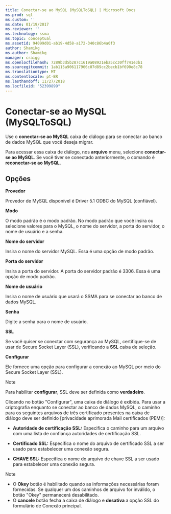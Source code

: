 ```yaml
---
title: Conectar-se ao MySQL (MySQLToSQL) | Microsoft Docs
ms.prod: sql
ms.custom: ''
ms.date: 01/19/2017
ms.reviewer: ''
ms.technology: ssma
ms.topic: conceptual
ms.assetid: 94099d01-ab19-4d58-a172-340c86b4a0f3
author: Shamikg
ms.author: Shamikg
manager: craigg
ms.openlocfilehash: 7289b3d5b287c1619a08921eba5cc30ff741e3b1
ms.sourcegitcommit: 1ab115a906117966c07d89cc2becb1bf690e8c78
ms.translationtype: MT
ms.contentlocale: pt-BR
ms.lasthandoff: 11/27/2018
ms.locfileid: "52399899"
---
```

# <a name="connect-to-mysql-mysqltosql"></a>Conectar-se ao MySQL (MySQLToSQL)
Use o **conectar-se ao MySQL** caixa de diálogo para se conectar ao banco de dados MySQL que você deseja migrar.  
  
Para acessar essa caixa de diálogo, nos **arquivo** menu, selecione **conectar-se ao MySQL**. Se você tiver se conectado anteriormente, o comando é **reconectar-se ao MySQL**.  
  
## <a name="options"></a>Opções  
**Provedor**  
  
Provedor de MySQL disponível é Driver 5.1 ODBC do MySQL (confiável).  
  
**Modo**  
  
O modo padrão é o modo padrão. No modo padrão que você insira ou selecione valores para o MySQL, o nome do servidor, a porta do servidor, o nome de usuário e a senha.  
  
**Nome do servidor**  
  
Insira o nome do servidor MySQL. Essa é uma opção de modo padrão.  
  
**Porta do servidor**  
  
Insira a porta do servidor. A porta do servidor padrão é 3306. Essa é uma opção de modo padrão.  
  
**Nome de usuário**  
  
Insira o nome de usuário que usará o SSMA para se conectar ao banco de dados MySQL.  
  
**Senha**  
  
Digite a senha para o nome de usuário.  
  
**SSL**  
  
Se você quiser se conectar com segurança ao MySQL, certifique-se de usar de Secure Socket Layer (SSL), verificando a **SSL** caixa de seleção.  
  
**Configurar**  
  
Ele fornece uma opção para configurar a conexão ao MySQL por meio do Secure Socket Layer (SSL).  
  
> [!NOTE]  
> Para habilitar **configurar**, SSL deve ser definida como **verdadeiro**.  
  
Clicando no botão "Configurar", uma caixa de diálogo é exibida. Para usar a criptografia enquanto se conectar ao banco de dados MySQL, o caminho para os seguintes arquivos de três certificado presentes na caixa de diálogo deve ser definido [privacidade aprimorada Mail certificados (PEM)]:  
  
-   **Autoridade de certificação SSL:** Especifica o caminho para um arquivo com uma lista de confiança autoridades de certificação SSL.  
  
-   **Certificado SSL:** Especifica o nome do arquivo de certificado SSL a ser usado para estabelecer uma conexão segura.  
  
-   **CHAVE SSL:** Especifica o nome do arquivo de chave SSL a ser usado para estabelecer uma conexão segura.  
  
> [!NOTE]  
> -   O **Okey** botão é habilitado quando as informações necessárias foram fornecidas. Se qualquer um dos caminhos de arquivo for inválido, o botão "Okey" permanecerá desabilitado.  
> -   O **cancele** botão fecha a caixa de diálogo e **desativa** a opção SSL do formulário de Conexão principal.  
  
